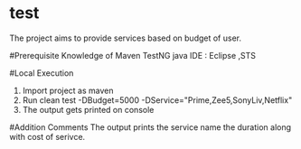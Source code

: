 # test

The project aims to provide services based on budget of user.

#Prerequisite
 Knowledge of Maven TestNG java 
 IDE : Eclipse ,STS
 
 #Local Execution
 1. Import project as maven
 2. Run clean test -DBudget=5000 -DService="Prime,Zee5,SonyLiv,Netflix" 
 3. The output gets printed on console
 
 #Addition Comments
 The output prints the service name the duration along with cost of serivce.
 